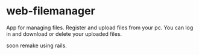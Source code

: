# web-filemanager

App for managing files.
Register and upload files from your pc. You can log in and download or delete your uploaded files. 


soon remake using rails.

